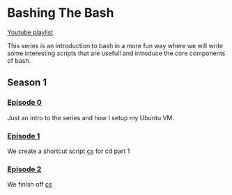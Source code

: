# Bashing The Bash

[Youtube playlist](https://www.youtube.com/watch?v=AK7QXBP4olE&list=PLnn9-6POoRYg1hL1Iqvli2JsLNi-ctGQD)


This series is an introduction to bash in a more fun way where we will write some interesting scripts that are usefull and introduce the core components of bash.


## Season 1
### [Episode 0](https://youtu.be/AK7QXBP4olE)
Just an intro to the series and how I setup my Ubuntu VM.
### [Episode 1]()
We create a shortcut script [cs]() for cd part 1
### [Episode 2]()
We finish off [cs]()

